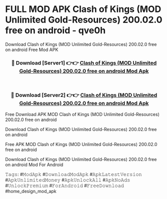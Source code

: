 # FULL MOD APK Clash of Kings (MOD Unlimited Gold-Resources) 200.02.0 free on android - qve0h
Download Clash of Kings (MOD Unlimited Gold-Resources) 200.02.0 free on android Free Mod APK

<div align="center">
<h3>🔴 Download [Server1] 👉👉 <a href="https://apk-comot.site?title=Clash_of_Kings_(MOD_Unlimited_Gold-Resources)_200.02.0_free_on_android">Clash of Kings (MOD Unlimited Gold-Resources) 200.02.0 free on android Mod Apk</a></h3><br>

<h3>🔴 Download [Server2] 👉👉 <a href="https://apk-comot.site?title=Clash_of_Kings_(MOD_Unlimited_Gold-Resources)_200.02.0_free_on_android">Clash of Kings (MOD Unlimited Gold-Resources) 200.02.0 free on android Mod Apk</a></h3>
</div>


Free Download APK MOD Clash of Kings (MOD Unlimited Gold-Resources) 200.02.0 free on android

Download Clash of Kings (MOD Unlimited Gold-Resources) 200.02.0 free on android 

Free APK MOD Clash of Kings (MOD Unlimited Gold-Resources) 200.02.0 free on android 

Download Clash of Kings (MOD Unlimited Gold-Resources) 200.02.0 free on android Mod For Android

𝚃𝚊𝚐𝚜: #𝙼𝚘𝚍𝙰𝚙𝚔 #𝙳𝚘𝚠𝚗𝚕𝚘𝚊𝚍𝙼𝚘𝚍𝙰𝚙𝚔 #𝙰𝚙𝚔𝙻𝚊𝚝𝚎𝚜𝚝𝚅𝚎𝚛𝚜𝚒𝚘𝚗 #𝙰𝚙𝚔𝚄𝚗𝚕𝚒𝚖𝚒𝚝𝚎𝚍𝙼𝚘𝚗𝚎𝚢 #𝙰𝚙𝚔𝚄𝚗𝚕𝚘𝚌𝚔𝙰𝚕𝚕 #𝙰𝚙𝚔𝙽𝚘𝙰𝚍𝚜 #𝚄𝚗𝚕𝚘𝚌𝚔𝙿𝚛𝚎𝚖𝚒𝚞𝚖 #𝙵𝚘𝚛𝙰𝚗𝚍𝚛𝚘𝚒𝚍 #𝙵𝚛𝚎𝚎𝙳𝚘𝚠𝚗𝚕𝚘𝚊𝚍 #home_design_mod_apk